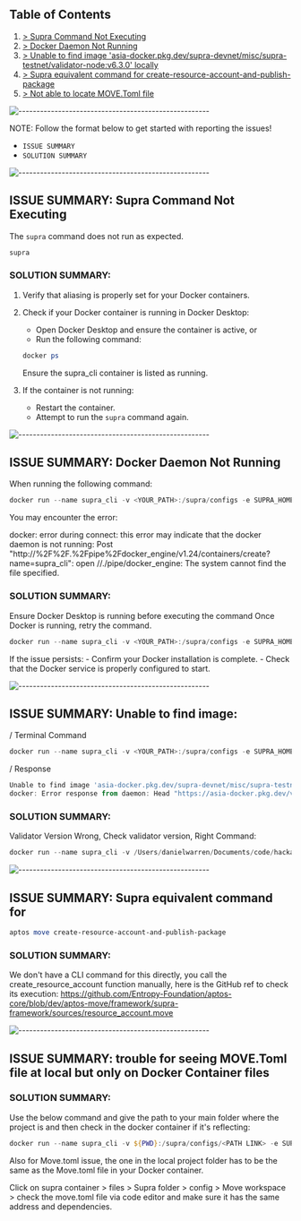 ## Table of Contents
1. [> Supra Command Not Executing](#ISSUE-SUMMARY-Supra-Command-Not-Executing)
2. [> Docker Daemon Not Running](#ISSUE-SUMMARY-Docker-Daemon-Not-Running)
3. [> Unable to find image 'asia-docker.pkg.dev/supra-devnet/misc/supra-testnet/validator-node:v6.3.0' locally](#ISSUE-SUMMARY-Unable-to-find-image)
4. [> Supra equivalent command for create-resource-account-and-publish-package](#ISSUE-SUMMARY-Supra-equivalent-command-for)
5. [> Not able to locate MOVE.Toml file](#issue-summary-trouble-for-seeing-movetoml-file-at-local-but-only-on-docker-container-files)
 
![-----------------------------------------------------](https://raw.githubusercontent.com/andreasbm/readme/master/assets/lines/rainbow.png)

NOTE: Follow the format below to get started with reporting the issues!
- `ISSUE SUMMARY`
- `SOLUTION SUMMARY` 

![-----------------------------------------------------](https://raw.githubusercontent.com/andreasbm/readme/master/assets/lines/rainbow.png)

## ISSUE SUMMARY: Supra Command Not Executing

The `supra` command does not run as expected.

```PowerShell
supra
```

### SOLUTION SUMMARY:

1. Verify that aliasing is properly set for your Docker containers.
2. Check if your Docker container is running in Docker Desktop:

   - Open Docker Desktop and ensure the container is active, or
   - Run the following command:

   ```PowerShell
   docker ps
   ```

   Ensure the supra_cli container is listed as running.

3. If the container is not running:
   - Restart the container.
   - Attempt to run the `supra` command again.

![-----------------------------------------------------](https://raw.githubusercontent.com/andreasbm/readme/master/assets/lines/rainbow.png)

## ISSUE SUMMARY: Docker Daemon Not Running

When running the following command:

```PowerShell
docker run --name supra_cli -v <YOUR_PATH>:/supra/configs -e SUPRA_HOME=/supra/configs --net=host -itd asia-docker.pkg.dev/supra-devnet-misc/supra-testnet/validator-node:v6.3.0
```

You may encounter the error:

docker: error during connect: this error may indicate that the docker daemon is not running: Post "http://%2F%2F.%2Fpipe%2Fdocker_engine/v1.24/containers/create?name=supra_cli": open //./pipe/docker_engine: The system cannot find the file specified.

### SOLUTION SUMMARY:

Ensure Docker Desktop is running before executing the command
Once Docker is running, retry the command.

```PowerShell
docker run --name supra_cli -v <YOUR_PATH>:/supra/configs -e SUPRA_HOME=/supra/configs --net=host -itd asia-docker.pkg.dev/supra-devnet-misc/supra-testnet/validator-node:v6.3.0
```

If the issue persists: - Confirm your Docker installation is complete. - Check that the Docker service is properly configured to start.

![-----------------------------------------------------](https://raw.githubusercontent.com/andreasbm/readme/master/assets/lines/rainbow.png)

## ISSUE SUMMARY: Unable to find image:

/ Terminal Command
```PowerShell
docker run --name supra_cli -v <YOUR_PATH>:/supra/configs -e SUPRA_HOME=/supra/configs --net=host -itd asia-docker.pkg.dev/supra-devnet- misc/supra-testnet/validator-node:v6.3.0
```
/ Response
```PowerShell
Unable to find image 'asia-docker.pkg.dev/supra-devnet/misc/supra-testnet/validator-node:v6.3.0' locally
docker: Error response from daemon: Head "https://asia-docker.pkg.dev/v2/supra-devnet/misc/supra-testnet/validator-node/manifests/v6.3.0": denied: Unauthenticated request. Unauthenticated requests do not have permission "artifactregistry.repositories.downloadArtifacts" on resource "projects/supra-devnet/locations/asia/repositories/misc" (or it may not exist).
```
### SOLUTION SUMMARY:

Validator Version Wrong, Check validator version, Right Command:
   ```PowerShell
docker run --name supra_cli -v /Users/danielwarren/Documents/code/hackathons/keystone-labs/permissionless-iii/apps/contracts/supra/supra_configs:/supra/configs -e SUPRA_HOME=/supra/configs --net=host -itd asia-docker.pkg.dev/supra-devnet- misc/supra-testnet/validator-node:v6.3.0
   ```

![-----------------------------------------------------](https://raw.githubusercontent.com/andreasbm/readme/master/assets/lines/rainbow.png)

## ISSUE SUMMARY: Supra equivalent command for

```PowerShell
aptos move create-resource-account-and-publish-package
```
### SOLUTION SUMMARY:
We don't have a CLI command for this directly, you call the create_resource_account function manually, here is the GitHub ref to check its execution: https://github.com/Entropy-Foundation/aptos-core/blob/dev/aptos-move/framework/supra-framework/sources/resource_account.move

![-----------------------------------------------------](https://raw.githubusercontent.com/andreasbm/readme/master/assets/lines/rainbow.png)

## ISSUE SUMMARY: trouble for seeing MOVE.Toml file at local but only on Docker Container files

### SOLUTION SUMMARY:
Use the below command and give the path to your main folder where the project is and then check in the docker container if it's reflecting:

```PowerShell
docker run --name supra_cli -v ${PWD}:/supra/configs/<PATH LINK> -e SUPRA_HOME=/supra/configs --net=host -itd asia-docker.pkg.dev/supra-devnet-misc/supra-testnet/validator-node:v6.3.0
```

Also for Move.toml issue, the one in the local project folder has to be the same as the Move.toml file in your Docker container.

Click on supra container > files > Supra folder > config > Move workspace > check the move.toml file via code editor and make sure it has the same address and dependencies.

